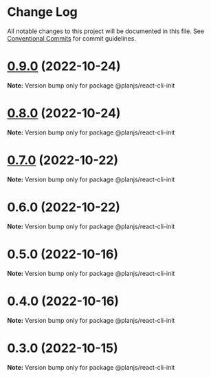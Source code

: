 # Change Log

All notable changes to this project will be documented in this file.
See [Conventional Commits](https://conventionalcommits.org) for commit guidelines.

# [0.9.0](https://github.com/fupengl/react-cli/compare/v0.8.0...v0.9.0) (2022-10-24)

**Note:** Version bump only for package @planjs/react-cli-init

# [0.8.0](https://github.com/fupengl/react-cli/compare/v0.7.0...v0.8.0) (2022-10-24)

**Note:** Version bump only for package @planjs/react-cli-init

# [0.7.0](https://github.com/fupengl/react-cli/compare/v0.6.0...v0.7.0) (2022-10-22)

**Note:** Version bump only for package @planjs/react-cli-init

# 0.6.0 (2022-10-22)

**Note:** Version bump only for package @planjs/react-cli-init

# 0.5.0 (2022-10-16)

**Note:** Version bump only for package @planjs/react-cli-init

# 0.4.0 (2022-10-16)

**Note:** Version bump only for package @planjs/react-cli-init

# 0.3.0 (2022-10-15)

**Note:** Version bump only for package @planjs/react-cli-init
